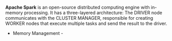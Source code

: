 **Apache Spark** is an open-source distributed computing engine with in-memory processing. It has a three-layered architecture: The DRIVER node communicates with the CLUSTER MANAGER, responsible for creating WORKER nodes that execute multiple tasks and send the result to the driver. 

* Memory Management - 
